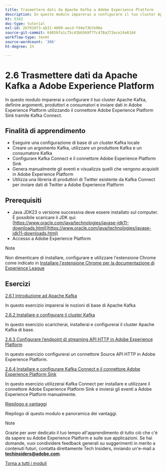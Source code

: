 ```yaml
---
title: Trasmettere dati da Apache Kafka a Adobe Experience Platform
description: In questo modulo imparerai a configurare il tuo cluster Apache Kafka, definire argomenti, produttori e consumatori e inviare dati in Adobe Experience Platform utilizzando il connettore Adobe Experience Platform Sink per Kafka Connect.
kt: 5342
doc-type: tutorial
exl-id: 2b7010f3-ab31-4099-aecd-fd4e73b7e96e
source-git-commit: 6485bfa1c75c43bb569f77c478a273ace24a61d4
workflow-type: tm+mt
source-wordcount: '366'
ht-degree: 1%

---
```


# 2.6 Trasmettere dati da Apache Kafka a Adobe Experience Platform

In questo modulo imparerai a configurare il tuo cluster Apache Kafka, definire argomenti, produttori e consumatori e inviare dati in Adobe Experience Platform utilizzando il connettore Adobe Experience Platform Sink tramite Kafka Connect.

## Finalità di apprendimento

- Eseguire una configurazione di base di un cluster Kafka locale
- Creare un argomento Kafka, utilizzare un produttore Kafka e un consumatore Kafka
- Configurare Kafka Connect e il connettore Adobe Experience Platform Sink
- Genera manualmente gli eventi e visualizza quelli che vengono acquisiti in Adobe Experience Platform
- Utilizza una libreria di produttori di Twitter esistente da Kafka Connect per inviare dati di Twitter a Adobe Experience Platform

## Prerequisiti

- Java JDK23 o versione successiva deve essere installato sul computer. È possibile scaricare il JDK qui: [https://www.oracle.com/java/technologies/javase-jdk11-downloads.html](https://www.oracle.com/java/technologies/javase-jdk11-downloads.html)
- Accesso a Adobe Experience Platform

>[!NOTE]
>
>Non dimenticare di installare, configurare e utilizzare l&#39;estensione Chrome come indicato in [Installare l&#39;estensione Chrome per la documentazione di Experience League](../../gettingstarted/gettingstarted/ex1.md)

## Esercizi

[2.6.1 Introduzione ad Apache Kafka](./ex1.md)

In questo esercizio imparerai le nozioni di base di Apache Kafka

[2.6.2 Installare e configurare il cluster Kafka](./ex2.md)

In questo esercizio scaricherai, installerai e configurerai il cluster Apache Kafka di base.

[2.6.3 Configurare l’endpoint di streaming API HTTP in Adobe Experience Platform](./ex3.md)

In questo esercizio configurerai un connettore Source API HTTP in Adobe Experience Platform.

[2.6.4 Installare e configurare Kafka Connect e il connettore Adobe Experience Platform Sink](./ex4.md)

In questo esercizio utilizzerai Kafka Connect per installare e utilizzare il connettore Adobe Experience Platform Sink e invierai gli eventi a Adobe Experience Platform manualmente.

[Riepilogo e vantaggi](./summary.md)

Riepilogo di questo modulo e panoramica dei vantaggi.

>[!NOTE]
>
>Grazie per aver dedicato il tuo tempo all&#39;apprendimento di tutto ciò che c&#39;è da sapere su Adobe Experience Platform e sulle sue applicazioni. Se hai domande, vuoi condividere feedback generali su suggerimenti in merito a contenuti futuri, contatta direttamente Tech Insiders, inviando un&#39;e-mail a **techinsiders@adobe.com**.

[Torna a tutti i moduli](../../../overview.md)
